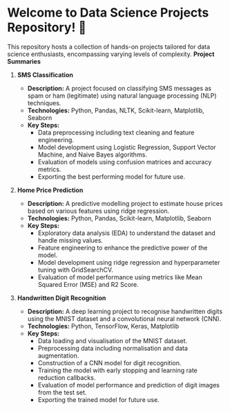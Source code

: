 # Welcome to Data Science Projects Repository! 🚀

This repository hosts a collection of hands-on projects tailored for data science enthusiasts, encompassing varying levels of complexity.
**Project Summaries**

1. **SMS Classification**
   - **Description:** A project focused on classifying SMS messages as spam or ham (legitimate) using natural language processing (NLP) techniques.
   - **Technologies:** Python, Pandas, NLTK, Scikit-learn, Matplotlib, Seaborn
   - **Key Steps:**
     - Data preprocessing including text cleaning and feature engineering.
     - Model development using Logistic Regression, Support Vector Machine, and Naive Bayes algorithms.
     - Evaluation of models using confusion matrices and accuracy metrics.
     - Exporting the best performing model for future use.

2. **Home Price Prediction**
   - **Description:** A predictive modelling project to estimate house prices based on various features using ridge regression.
   - **Technologies:** Python, Pandas, Scikit-learn, Matplotlib, Seaborn
   - **Key Steps:**
     - Exploratory data analysis (EDA) to understand the dataset and handle missing values.
     - Feature engineering to enhance the predictive power of the model.
     - Model development using ridge regression and hyperparameter tuning with GridSearchCV.
     - Evaluation of model performance using metrics like Mean Squared Error (MSE) and R2 Score.
   
3. **Handwritten Digit Recognition**
   - **Description:** A deep learning project to recognise handwritten digits using the MNIST dataset and a convolutional neural network (CNN).
   - **Technologies:** Python, TensorFlow, Keras, Matplotlib
   - **Key Steps:**
     - Data loading and visualisation of the MNIST dataset.
     - Preprocessing data including normalisation and data augmentation.
     - Construction of a CNN model for digit recognition.
     - Training the model with early stopping and learning rate reduction callbacks.
     - Evaluation of model performance and prediction of digit images from the test set.
     - Exporting the trained model for future use.
